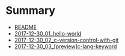 # Summary

* [README](README.md)
* [2017-12-30\_01\_hello-world](2017-12-30_01_hello-world.md)
* [2017-12-30\_02\_c-version-control-with-git](2017-12-30_02_c-version-control-with-git.md)
* [2017-12-30\_03\_[preview]c-lang-keyword](2017-12-30_03_[preview]c-lang-keyword.md)
